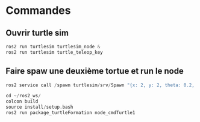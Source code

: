 # Commandes
## Ouvrir turtle sim
```cpp
ros2 run turtlesim turtlesim_node &
ros2 run turtlesim turtle_teleop_key
```
## Faire spaw une deuxième tortue et run le node
```cpp
ros2 service call /spawn turtlesim/srv/Spawn "{x: 2, y: 2, theta: 0.2, name: 'turtleFollower'}"
```

```cpp
cd ~/ros2_ws/
colcon build
source install/setup.bash
ros2 run package_turtleFormation node_cmdTurtle1
```
